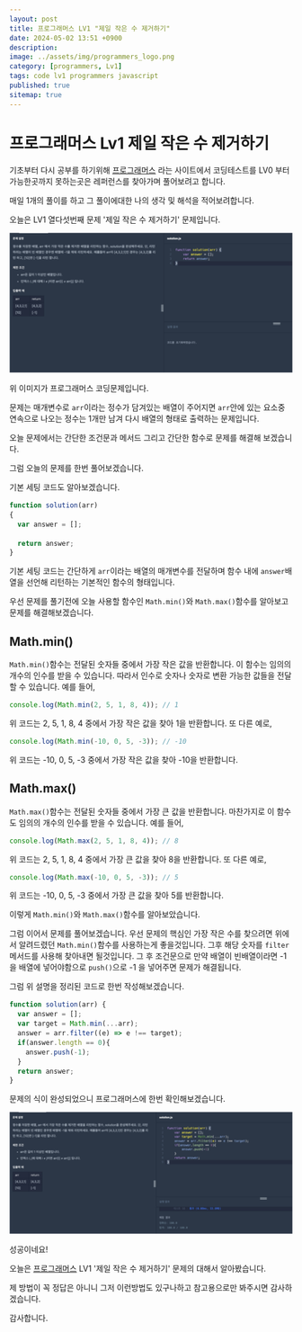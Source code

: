```yaml
---
layout: post
title: 프로그래머스 LV1 "제일 작은 수 제거하기"
date: 2024-05-02 13:51 +0900
description: 
image: ../assets/img/programmers_logo.png
category: [programmers, Lv1]
tags: code lv1 programmers javascript
published: true
sitemap: true
---
```


# 프로그래머스 Lv1 제일 작은 수 제거하기

  기초부터 다시 공부를 하기위해 [프로그래머스](https://programmers.co.kr/) 라는 사이트에서
  코딩테스트를 LV0 부터 가능한곳까지 못하는곳은 레퍼런스를 찾아가며 풀어보려고 합니다.
  
  매일 1개의 풀이를 하고 그 풀이에대한 나의 생각 및 해석을 적어보려합니다.

  오늘은 LV1 열다섯번째 문제 '제일 작은 수 제거하기' 문제입니다.

  ![프로그래머스 이미지](/assets/img/제일작은수제거하기_01.png)

  위 이미지가 프로그래머스 코딩문제입니다.
  
  문제는 매개변수로 `arr`이라는 정수가 담겨있는 배열이 주어지면 `arr`안에 있는 요소중 연속으로 나오는 정수는 1개만 남겨 다시 배열의 형태로 출력하는 문제입니다.

  오늘 문제에서는 간단한 조건문과 메서드 그리고 간단한 함수로 문제를 해결해 보겠습니다.

  그럼 오늘의 문제를 한번 풀어보겠습니다.

  기본 세팅 코드도 알아보겠습니다.
  
```javascript
function solution(arr)
{
  var answer = [];
  
  return answer;
}
```

기본 세팅 코드는 간단하게 `arr`이라는 배열의 매개변수를 전달하며 함수 내에 `answer`배열을 선언해 리턴하는 기본적인 함수의 형태입니다.

우선 문제를 풀기전에 오늘 사용할 함수인 `Math.min()`와 `Math.max()`함수를 알아보고 문제를 해결해보겠습니다.

## Math.min()

`Math.min()`함수는 전달된 숫자들 중에서 가장 작은 값을 반환합니다. 이 함수는 임의의 개수의 인수를 받을 수 있습니다. 따라서 인수로 숫자나 숫자로 변환 가능한 값들을 전달할 수 있습니다.   예를 들어,

```javascript
console.log(Math.min(2, 5, 1, 8, 4)); // 1
```

위 코드는 2, 5, 1, 8, 4 중에서 가장 작은 값을 찾아 1을 반환합니다.   또 다른 예로,

```javascript
console.log(Math.min(-10, 0, 5, -3)); // -10
```

위 코드는 -10, 0, 5, -3 중에서 가장 작은 값을 찾아 -10을 반환합니다.


## Math.max()

`Math.max()`함수는 전달된 숫자들 중에서 가장 큰 값을 반환합니다. 마찬가지로 이 함수도 임의의 개수의 인수를 받을 수 있습니다.   예를 들어,

```javascript
console.log(Math.max(2, 5, 1, 8, 4)); // 8
```

위 코드는 2, 5, 1, 8, 4 중에서 가장 큰 값을 찾아 8을 반환합니다.   또 다른 예로,

```javascript
console.log(Math.max(-10, 0, 5, -3)); // 5
```

위 코드는 -10, 0, 5, -3 중에서 가장 큰 값을 찾아 5를 반환합니다.

이렇게 `Math.min()`와 `Math.max()`함수를 알아보았습니다.

그럼 이어서 문제를 풀어보겠습니다. 우선 문제의 핵심인 가장 작은 수를 찾으려면 위에서 알려드렸던 `Math.min()`함수를 사용하는게 좋을것입니다. 그후 해당 숫자를 `filter`메서드를 사용해 찾아내면 될것입니다. 그 후 조건문으로 만약 배열이 빈배열이라면 -1을 배열에 넣어야함으로 `push()`으로 -1 을 넣어주면 문제가 해결됩니다. 

그럼 위 설명을 정리된 코드로 한번 작성해보겠습니다.

```javascript
function solution(arr) {
  var answer = [];
  var target = Math.min(...arr);
  answer = arr.filter((e) => e !== target);
  if(answer.length == 0){
    answer.push(-1);
  }
  return answer;
}
```

문제의 식이 완성되었으니 프로그래머스에 한번 확인해보겠습니다.

![프로그래머스 이미지](/assets/img/제일작은수제거하기_02.png)

성공이네요!

오늘은 [프로그래머스](https://programmers.co.kr/) LV1 '제일 작은 수 제거하기' 문제의 대해서 알아봤습니다.

제 방법이 꼭 정답은 아니니 그저 이런방법도 있구나하고 참고용으로만 봐주시면 감사하겠습니다.

감사합니다.
